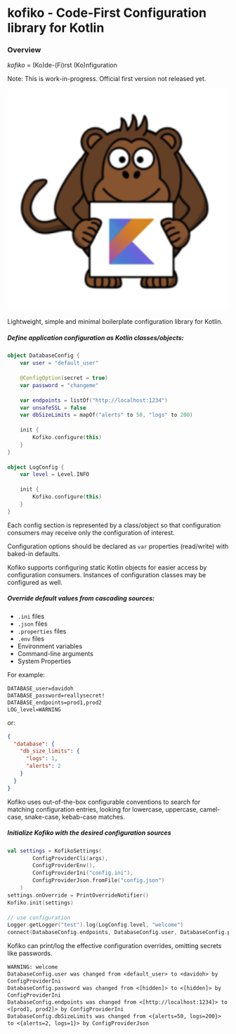 # kofiko - Code-First Configuration library for Kotlin

### Overview

*kofiko* = (Ko)de-(Fi)rst (Ko)nfiguration

Note: This is work-in-progress. Official first version not released yet. 

![](docs/kofiko-kotlin.png)

Lightweight, simple and minimal boilerplate configuration library for Kotlin.

##### Define application configuration as Kotlin classes/objects:

``` kotlin
object DatabaseConfig {
    var user = "default_user"

    @ConfigOption(secret = true)
    var password = "changeme"

    var endpoints = listOf("http://localhost:1234")
    var unsafeSSL = false
    var dbSizeLimits = mapOf("alerts" to 50, "logs" to 200)

    init {
        Kofiko.configure(this)
    }
}

object LogConfig {
    var level = Level.INFO

    init {
        Kofiko.configure(this)
    }
}
```

Each config section is represented by a class/object so that configuration consumers may 
receive only the configuration of interest.

Configuration options should be declared as `var` properties (read/write) with baked-in defaults.
   
Kofiko supports configuring static Kotlin objects for easier access by configuration consumers. 
Instances of configuration classes may be configured as well.


##### Override default values from cascading sources: 

* `.ini` files
* `.json` files
* `.properties` files
* `.env` files
* Environment variables
* Command-line arguments
* System Properties

For example:

```shell script
DATABASE_user=davidoh 
DATABASE_password=reallysecret! 
DATABASE_endpoints=prod1,prod2
LOG_level=WARNING
```

or:

``` json
{
  "database": {
    "db_size_limits": {
      "logs": 1,
      "alerts": 2
    }
  }
}
```

Kofiko uses out-of-the-box configurable conventions to search for matching configuration entries, 
looking for lowercase, uppercase, camel-case, snake-case, kebab-case matches.   

##### Initialize Kofiko with the desired configuration sources

```kotlin
val settings = KofikoSettings(
        ConfigProviderCli(args),
        ConfigProviderEnv(),
        ConfigProviderIni("config.ini"),
        ConfigProviderJson.fromFile("config.json")
    )
settings.onOverride = PrintOverrideNotifier()
Kofiko.init(settings)

// use configuration
Logger.getLogger("test").log(LogConfig.level, "welcome")
connect(DatabaseConfig.endpoints, DatabaseConfig.user, DatabaseConfig.password)
```

Kofiko can print/log the effective configuration overrides, omitting secrets like passwords.   
```
WARNING: welcome
DatabaseConfig.user was changed from <default_user> to <davidoh> by ConfigProviderIni
DatabaseConfig.password was changed from <[hidden]> to <[hidden]> by ConfigProviderIni
DatabaseConfig.endpoints was changed from <[http://localhost:1234]> to <[prod1, prod2]> by ConfigProviderIni
DatabaseConfig.dbSizeLimits was changed from <{alerts=50, logs=200}> to <{alerts=2, logs=1}> by ConfigProviderJson
```




